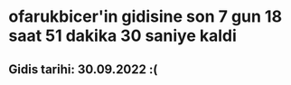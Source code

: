 # ofarukbicer'in gidisine son 7 gun 18 saat 51 dakika 30 saniye kaldi

## Gidis tarihi: 30.09.2022 :(